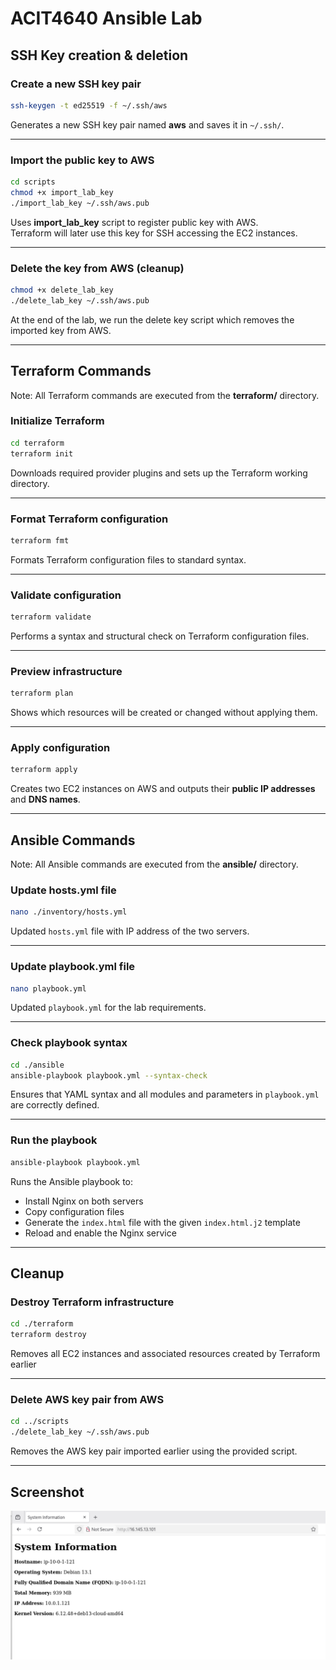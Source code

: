 # ACIT4640 Ansible Lab

## SSH Key creation & deletion

### Create a new SSH key pair
```bash
ssh-keygen -t ed25519 -f ~/.ssh/aws
```
Generates a new SSH key pair named **aws** and saves it in `~/.ssh/`.  

---

### Import the public key to AWS
```bash
cd scripts
chmod +x import_lab_key
./import_lab_key ~/.ssh/aws.pub
```
Uses **import_lab_key** script to register public key with AWS.  
Terraform will later use this key for SSH accessing the EC2 instances.

---

### Delete the key from AWS (cleanup)
```bash
chmod +x delete_lab_key
./delete_lab_key ~/.ssh/aws.pub
```
At the end of the lab, we run the delete key script which removes the imported key from AWS.

---

## Terraform Commands

Note: All Terraform commands are executed from the **terraform/** directory.

### Initialize Terraform
```bash
cd terraform
terraform init
```
Downloads required provider plugins and sets up the Terraform working directory.

---

### Format Terraform configuration
```bash
terraform fmt
```
Formats Terraform configuration files to standard syntax.

---

### Validate configuration
```bash
terraform validate
```
Performs a syntax and structural check on Terraform configuration files.

---

### Preview infrastructure
```bash
terraform plan
```
Shows which resources will be created or changed without applying them.

---

### Apply configuration
```bash
terraform apply
```
Creates two EC2 instances on AWS and outputs their **public IP addresses** and **DNS names**.

---

## Ansible Commands

Note: All Ansible commands are executed from the **ansible/** directory.

### Update hosts.yml file
```bash
nano ./inventory/hosts.yml
```
Updated `hosts.yml` file with IP address of the two servers.

---

### Update playbook.yml file
```bash
nano playbook.yml
```
Updated `playbook.yml` for the lab requirements. 

---

### Check playbook syntax
```bash
cd ./ansible
ansible-playbook playbook.yml --syntax-check
```
Ensures that YAML syntax and all modules and parameters in `playbook.yml` are correctly defined.

---

### Run the playbook
```bash
ansible-playbook playbook.yml
```
Runs the Ansible playbook to:
- Install Nginx on both servers  
- Copy configuration files  
- Generate the `index.html` file with the given `index.html.j2` template
- Reload and enable the Nginx service  

---

## Cleanup

### Destroy Terraform infrastructure
```bash
cd ./terraform
terraform destroy
```
Removes all EC2 instances and associated resources created by Terraform earlier

---

### Delete AWS key pair from AWS
```bash
cd ../scripts
./delete_lab_key ~/.ssh/aws.pub
```
Removes the AWS key pair imported earlier using the provided script.  

---

## Screenshot

![Ansible Lab Webpage](screenshots/ansible-lab-webpage.png)
